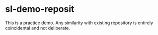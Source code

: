 # sl-demo-reposit
This is a practice demo. Any similarity with existing repository is entirely coincidental and not deliberate.
